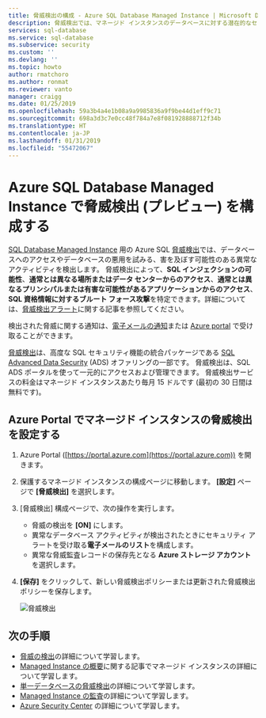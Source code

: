 ```yaml
---
title: 脅威検出の構成 - Azure SQL Database Managed Instance | Microsoft Docs
description: 脅威検出では、マネージド インスタンスのデータベースに対する潜在的なセキュリティの脅威を示す異常なデータベース アクティビティを検出します。
services: sql-database
ms.service: sql-database
ms.subservice: security
ms.custom: ''
ms.devlang: ''
ms.topic: howto
author: rmatchoro
ms.author: ronmat
ms.reviewer: vanto
manager: craigg
ms.date: 01/25/2019
ms.openlocfilehash: 59a3b4a4e1b08a9a9985836a9f9be44d1eff9c71
ms.sourcegitcommit: 698a3d3c7e0cc48f784a7e8f081928888712f34b
ms.translationtype: HT
ms.contentlocale: ja-JP
ms.lasthandoff: 01/31/2019
ms.locfileid: "55472067"
---
```

# <a name="configure-threat-detection-preview-in-azure-sql-database-managed-instance"></a>Azure SQL Database Managed Instance で脅威検出 (プレビュー) を構成する

[SQL Database Managed Instance](sql-database-managed-instance-index.yml) 用の Azure SQL [脅威検出](sql-database-threat-detection-overview.md)では、データベースへのアクセスやデータベースの悪用を試みる、害を及ぼす可能性のある異常なアクティビティを検出します。 脅威検出によって、**SQL インジェクションの可能性**、**通常とは異なる場所またはデータ センターからのアクセス**、**通常とは異なるプリンシパルまたは有害な可能性があるアプリケーションからのアクセス**、**SQL 資格情報に対するブルート フォース攻撃**を特定できます。詳細については、[脅威検出アラート](sql-database-threat-detection-overview.md#azure-sql-database-threat-detection-alerts)に関する記事を参照してください。

検出された脅威に関する通知は、[電子メールの通知](sql-database-threat-detection-overview.md#explore-anomalous-database-activities-upon-detection-of-a-suspicious-event)または [Azure portal](sql-database-threat-detection-overview.md#explore-threat-detection-alerts-for-your-database-in-the-azure-portal) で受け取ることができます。

[脅威検出](sql-database-threat-detection-overview.md)は、高度な SQL セキュリティ機能の統合パッケージである [SQL Advanced Data Security](sql-advanced-threat-protection.md) (ADS) オファリングの一部です。 脅威検出は、SQL ADS ポータルを使って一元的にアクセスおよび管理できます。 脅威検出サービスの料金はマネージド インスタンスあたり毎月 15 ドルです (最初の 30 日間は無料です)。

## <a name="set-up-threat-detection-for-your-managed-instance-in-the-azure-portal"></a>Azure Portal でマネージド インスタンスの脅威検出を設定する

1. Azure Portal ([https://portal.azure.com](https://portal.azure.com)) を開きます。
2. 保護するマネージド インスタンスの構成ページに移動します。 **[設定]** ページで **[脅威検出]** を選択します。
3. [脅威検出] 構成ページで、次の操作を実行します。
   - 脅威の検出を **[ON]** にします。
   - 異常なデータベース アクティビティが検出されたときにセキュリティ アラートを受け取る**電子メールのリスト**を構成します。
   - 異常な脅威監査レコードの保存先となる **Azure ストレージ アカウント**を選択します。
4. **[保存]** をクリックして、新しい脅威検出ポリシーまたは更新された脅威検出ポリシーを保存します。

   ![脅威検出](./media/sql-database-managed-instance-threat-detection/threat-detection.png)

## <a name="next-steps"></a>次の手順

- [脅威の検出](sql-database-threat-detection-overview.md)の詳細について学習します。
- [Managed Instance の概要](sql-database-managed-instance.md)に関する記事でマネージド インスタンスの詳細について学習します。
- [単一データベースの脅威検出](sql-database-threat-detection.md)の詳細について学習します。
- [Managed Instance の監査](https://go.microsoft.com/fwlink/?linkid=869430)の詳細について学習します。
- [Azure Security Center](https://docs.microsoft.com/azure/security-center/security-center-intro) の詳細について学習します。
